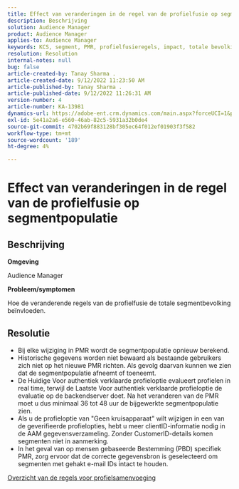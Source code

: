 ```yaml
---
title: Effect van veranderingen in de regel van de profielfusie op segmentpopulatie
description: Beschrijving
solution: Audience Manager
product: Audience Manager
applies-to: Audience Manager
keywords: KCS, segment, PMR, profielfusieregels, impact, totale bevolking, real-time bevolking, bevolking, verandering
resolution: Resolution
internal-notes: null
bug: false
article-created-by: Tanay Sharma .
article-created-date: 9/12/2022 11:23:50 AM
article-published-by: Tanay Sharma .
article-published-date: 9/12/2022 11:26:31 AM
version-number: 4
article-number: KA-13981
dynamics-url: https://adobe-ent.crm.dynamics.com/main.aspx?forceUCI=1&pagetype=entityrecord&etn=knowledgearticle&id=02c0eb5d-8d32-ed11-9db1-002248086735
exl-id: 5e41a2a6-e560-46ab-82c5-5931a32b0de4
source-git-commit: 4702b69f883128bf305ec64f012ef01903f3f582
workflow-type: tm+mt
source-wordcount: '189'
ht-degree: 4%

---
```


# Effect van veranderingen in de regel van de profielfusie op segmentpopulatie

## Beschrijving


<b>Omgeving</b>

Audience Manager



<b>Probleem/symptomen</b>

Hoe de veranderende regels van de profielfusie de totale segmentbevolking beïnvloeden.


## Resolutie


- Bij elke wijziging in PMR wordt de segmentpopulatie opnieuw berekend.
- Historische gegevens worden niet bewaard als bestaande gebruikers zich niet op het nieuwe PMR richten. Als gevolg daarvan kunnen we zien dat de segmentpopulatie afneemt of toeneemt.
- De Huidige Voor authentiek verklaarde profieloptie evalueert profielen in real time, terwijl de Laatste Voor authentiek verklaarde profieloptie de evaluatie op de backendserver doet. Na het veranderen van de PMR moet u dus minimaal 36 tot 48 uur de bijgewerkte segmentpopulatie zien.
- Als u de profieloptie van &quot;Geen kruisapparaat&quot; wilt wijzigen in een van de geverifieerde profielopties, hebt u meer clientID-informatie nodig in de AAM gegevensverzameling. Zonder CustomerID-details komen segmenten niet in aanmerking.
- In het geval van op mensen gebaseerde Bestemming (PBD) specifiek PMR, zorg ervoor dat de correcte gegevensbron is geselecteerd om segmenten met gehakt e-mail IDs intact te houden.




[Overzicht van de regels voor profielsamenvoeging](https://experienceleague.adobe.com/docs/audience-manager/user-guide/features/profile-merge-rules/merge-rules-overview.html?lang=en)
